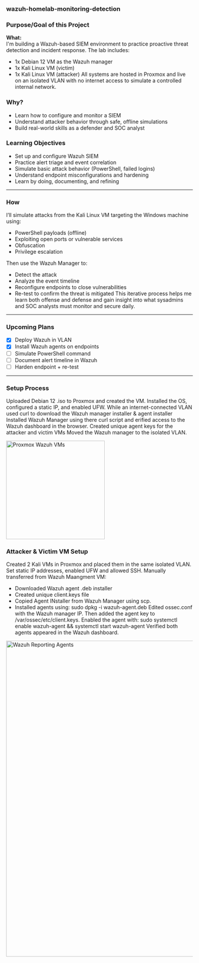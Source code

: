 ### wazuh-homelab-monitoring-detection ###

### Purpose/Goal of this Project
**What:**  
I'm building a Wazuh-based SIEM environment to practice proactive threat detection and incident response. The lab includes:
  - 1x Debian 12 VM as the Wazuh manager
  - 1x Kali Linux VM (victim)
  - 1x Kali Linux VM (attacker)
All systems are hosted in Proxmox and live on an isolated VLAN with no internet access to simulate a controlled internal network.

### Why? ###
- Learn how to configure and monitor a SIEM
- Understand attacker behavior through safe, offline simulations
- Build real-world skills as a defender and SOC analyst

### Learning Objectives ###
  - Set up and configure Wazuh SIEM
  - Practice alert triage and event correlation
  - Simulate basic attack behavior (PowerShell, failed logins)
  - Understand endpoint misconfigurations and hardening
  - Learn by doing, documenting, and refining
  
------------------------------------------------------------------------

### How ###
I’ll simulate attacks from the Kali Linux VM targeting the Windows machine using:
  - PowerShell payloads (offline)
  - Exploiting open ports or vulnerable services
  - Obfuscation
  - Privilege escalation

Then use the Wazuh Manager to:
  - Detect the attack
  - Analyze the event timeline
  - Reconfigure endpoints to close vulnerabilities
  - Re-test to confirm the threat is mitigated
  This iterative process helps me learn both offense and defense and gain insight into what sysadmins and SOC analysts must monitor and secure daily.

------------------------------------------------------------------------
### Upcoming Plans ###
  - [x] Deploy Wazuh in VLAN
  - [X] Install Wazuh agents on endpoints
  - [ ] Simulate PowerShell command
  - [ ] Document alert timeline in Wazuh
  - [ ] Harden endpoint + re-test

------------------------------------------------------------------------
### Setup Process ###
Uploaded Debian 12 .iso to Proxmox and created the VM.
Installed the OS, configured a static IP, and enabled UFW.
While an internet-connected VLAN used curl to download the Wazuh manager installer & agent installer
Installed Wazuh Manager using there curl script and erified access to the Wazuh dashboard in the browser.
Created unique agent keys for the attacker and victim VMs
Moved the Wazuh manager to the isolated VLAN.

<img width="266" alt="Proxmox Wazuh VMs" src="https://github.com/user-attachments/assets/2c1596f9-759c-437c-b519-00f14c0ad09f" />

### Attacker & Victim VM Setup ###
Created 2 Kali VMs in Proxmox and placed them in the same isolated VLAN.
Set static IP addresses, enabled UFW and allowed SSH.
Manually transferred from Wazuh Maangment VM:
- Downloaded Wazuh agent .deb installer
- Created unique client.keys file
- Copied Agent INstaller from Wazuh Manager using scp.
- Installed agents using: sudo dpkg -i wazuh-agent.deb
Edited ossec.conf with the Wazuh manager IP.
Then added the agent key to /var/ossec/etc/client.keys.
Enabled the agent with: sudo systemctl enable wazuh-agent && systemctl start wazuh-agent
Verified both agents appeared in the Wazuh dashboard.

<img width="853" alt="Wazuh Reporting Agents" src="https://github.com/user-attachments/assets/857326f3-d941-4c1a-ad2a-7bd9a516b2c1" />
